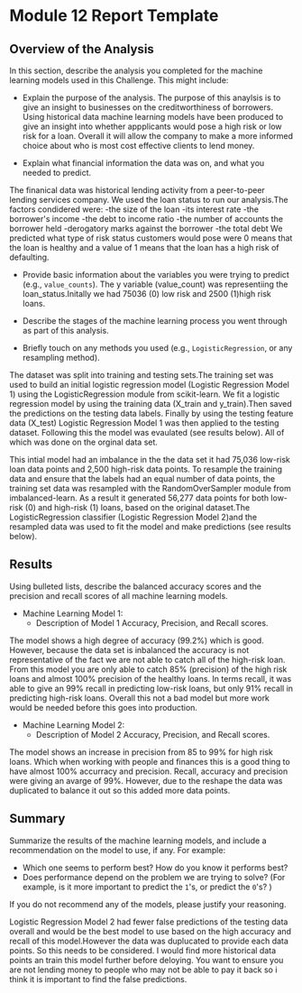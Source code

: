 # Module 12 Report Template

## Overview of the Analysis

In this section, describe the analysis you completed for the machine learning models used in this Challenge. This might include:

* Explain the purpose of the analysis.
The purpose of this anaylsis is to give an insight to businesses on the creditworthiness of borrowers. Using historical data machine learning models have been produced to give an insight into whether appplicants would pose a high risk or low risk for a loan. Overall it will allow the company to make a more informed choice about who is most cost effective clients to lend money. 

* Explain what financial information the data was on, and what you needed to predict.

The finanical data was historical lending activity from a peer-to-peer lending services company. We used the loan status to run our analysis.The factors condidered were:
-the size of the loan
-its interest rate
-the borrower's income
-the debt to income ratio
-the number of accounts the borrower held
-derogatory marks against the borrower
-the total debt
We predicted what type of risk status customers would pose were 0 means that the loan is healthy and a value of 1 means that the loan has a high risk of defaulting.

* Provide basic information about the variables you were trying to predict (e.g., `value_counts`).
The y variable (value_count) was representiing the loan_status.Initally we had   75036 (0) low risk and  2500 (1)high risk loans. 

* Describe the stages of the machine learning process you went through as part of this analysis.
* Briefly touch on any methods you used (e.g., `LogisticRegression`, or any resampling method).

The dataset  was split into training and testing sets.The training set was used to build an initial logistic regression model (Logistic Regression Model 1) using the LogisticRegression module from scikit-learn. We fit a logistic regression model by using the training data (X_train and y_train).Then saved the predictions on the testing data labels. Finally by using the testing feature data (X_test) Logistic Regression Model 1 was then applied to the testing dataset. Following this the model was evaulated (see results below). All of which was done on the orginal data set. 

This intial model had an imbalance in the the data set it had 75,036 low-risk loan data points and 2,500 high-risk data points. To resample the training data and ensure that the labels had an equal number of data points, the training set data was resampled with the RandomOverSampler module from imbalanced-learn. As a result it generated 56,277 data points for both low-risk (0) and high-risk (1) loans, based on the original dataset.The LogisticRegression classifier (Logistic Regression Model 2)and the resampled data was used to fit the model and make predictions (see results below). 



## Results

Using bulleted lists, describe the balanced accuracy scores and the precision and recall scores of all machine learning models.

* Machine Learning Model 1:
  * Description of Model 1 Accuracy, Precision, and Recall scores.

The model shows a high degree of accuracy (99.2%) which is good. However, because the data set is inbalanced the accuracy is not  representative of the fact we are not able to catch all of the high-risk loan. From this model you are only able to catch 85% (precision) of the high risk loans and almost 100% precision of the healthy loans. In terms recall, it was able to give an 99% recall in predicting low-risk loans, but only 91% recall in predicting high-risk loans. Overall this not a bad model but more work would be needed before this goes into production.

* Machine Learning Model 2:
  * Description of Model 2 Accuracy, Precision, and Recall scores.
  
The model shows an increase in precision from 85 to 99% for high risk loans. Which when working with people and finances this is a good thing to have almost 100% accurracy and precision. Recall, accuracy and precision were giving an avarge of 99%.
However, due to the reshape the data was duplicated to balance it out so this added more data points.
## Summary

Summarize the results of the machine learning models, and include a recommendation on the model to use, if any. For example:
* Which one seems to perform best? How do you know it performs best?
* Does performance depend on the problem we are trying to solve? (For example, is it more important to predict the `1`'s, or predict the `0`'s? )

If you do not recommend any of the models, please justify your reasoning.

Logistic Regression Model 2 had fewer false predictions of the testing data overall and would be the best model to use based on the high accuracy and recall of this model.However the data was duplucated to provide each data points. So this needs to be considered. I would find more historical data points an train this model further before deloying. You want to ensure you are not lending money to people who may not be able to pay it back so i think it is important to find the false predictions.
